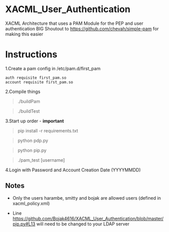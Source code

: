 # XACML_User_Authentication
XACML Architecture that uses a PAM Module for the PEP and user authentication
BIG Shoutout to https://github.com/chevah/simple-pam for making this easier

# Instructions
1.Create a pam config in /etc/pam.d/first_pam

```#%PAM-1.0
auth requisite first_pam.so
account requisite first_pam.so
```

2.Compile things

> ./buildPam

> ./buildTest 

3.Start up order - **important**

> pip install -r requirements.txt

> python pdp.py

> python pip.py

> ./pam_test [username]

4.Login with Password and Account Creation Date (YYYYMMDD)

## Notes

- Only the users harambe, smitty and bojak are allowed users (defined in xacml_policy.xml)

- Line https://github.com/Bojak4616/XACML_User_Authentication/blob/master/pip.py#L13 will need to be changed to your LDAP server
